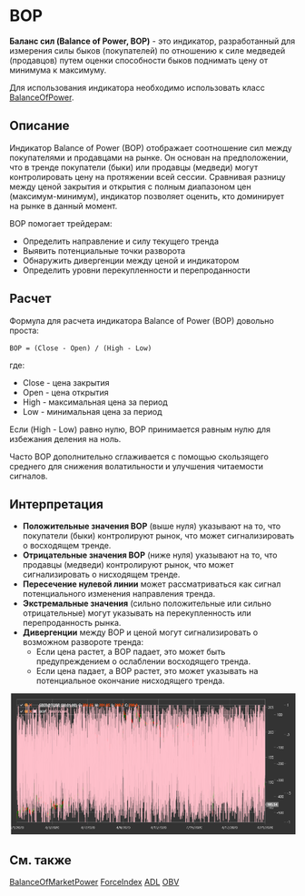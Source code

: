 # BOP

**Баланс сил (Balance of Power, BOP)** - это индикатор, разработанный для измерения силы быков (покупателей) по отношению к силе медведей (продавцов) путем оценки способности быков поднимать цену от минимума к максимуму.

Для использования индикатора необходимо использовать класс [BalanceOfPower](xref:StockSharp.Algo.Indicators.BalanceOfPower).

## Описание

Индикатор Balance of Power (BOP) отображает соотношение сил между покупателями и продавцами на рынке. Он основан на предположении, что в тренде покупатели (быки) или продавцы (медведи) могут контролировать цену на протяжении всей сессии. Сравнивая разницу между ценой закрытия и открытия с полным диапазоном цен (максимум-минимум), индикатор позволяет оценить, кто доминирует на рынке в данный момент.

BOP помогает трейдерам:
- Определить направление и силу текущего тренда
- Выявить потенциальные точки разворота
- Обнаружить дивергенции между ценой и индикатором
- Определить уровни перекупленности и перепроданности

## Расчет

Формула для расчета индикатора Balance of Power (BOP) довольно проста:

```
BOP = (Close - Open) / (High - Low)
```

где:
- Close - цена закрытия
- Open - цена открытия
- High - максимальная цена за период
- Low - минимальная цена за период

Если (High - Low) равно нулю, BOP принимается равным нулю для избежания деления на ноль.

Часто BOP дополнительно сглаживается с помощью скользящего среднего для снижения волатильности и улучшения читаемости сигналов.

## Интерпретация

- **Положительные значения BOP** (выше нуля) указывают на то, что покупатели (быки) контролируют рынок, что может сигнализировать о восходящем тренде.
- **Отрицательные значения BOP** (ниже нуля) указывают на то, что продавцы (медведи) контролируют рынок, что может сигнализировать о нисходящем тренде.
- **Пересечение нулевой линии** может рассматриваться как сигнал потенциального изменения направления тренда.
- **Экстремальные значения** (сильно положительные или сильно отрицательные) могут указывать на перекупленность или перепроданность рынка.
- **Дивергенции** между BOP и ценой могут сигнализировать о возможном развороте тренда:
  - Если цена растет, а BOP падает, это может быть предупреждением о ослаблении восходящего тренда.
  - Если цена падает, а BOP растет, это может указывать на потенциальное окончание нисходящего тренда.

![indicator_balance_of_power](../../../../images/indicator_balance_of_power.png)

## См. также

[BalanceOfMarketPower](balance_of_market_power.md)
[ForceIndex](force_index.md)
[ADL](accumulation_distribution_line.md)
[OBV](obv.md)